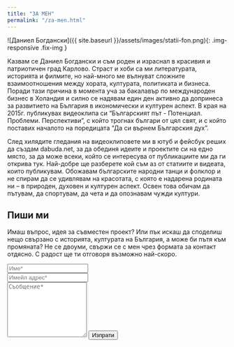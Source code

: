 ```yaml
---
title: "ЗА МЕН"
permalink: "/za-men.html"
---
```


![Даниел Богдански]({{ site.baseurl }}/assets/images/statii-fon.png){: .img-responsive .fix-img }

Казвам се Даниел Богдански и съм роден и израснал в красивия и патриотичен град Карлово. Страст и хоби са ми литературата, историята и филмите, но най-много ме вълнуват сложните взаимоотношения между хората, културата, политиката и бизнеса. Поради тази причина в момента уча за бакалавър по международен бизнес в Холандия и силно се надявам един ден активно да допринеса за развитието на България в икономически и културен аспект. В края на 2015г. публикувах видеоклипа си “Българският път - Потенциал. Проблеми. Перспективи”, с който трогнах българи от цял свят, и с който поставих началото на поредицата “Да си върнем Българския дух”. 

След хилядите гледания на видеоклиповете ми в ютуб и фейсбук реших да създам dabuda.net, за да обединя идеите и проектите си на едно място, за да може всеки, който се интересува от публикациите ми да ги открива тук. Най-добре ще разберете кой съм аз от статиите и видеата, които публикувам. Обожавам българските народни танци и фолклор и не спирам да се удивлявам на красотата, с която е надарена родината ни – в природен, духовен и културен аспект. Освен това обичам да пътувам, да спортувам, да чета и да опознавам чужди култури.

## Пиши ми

<form action="https://formspree.io/{{site.email}}" method="POST">    
<p class="mb-4">Имаш въпрос, идея за съвместен проект? Или пък искаш да споделиш нещо свързано с историята, културата на България, а може би пътя към промяната? Не се двоуми, свържи се с мен чрез формата за контакт отдясно. С радост ще ти отговоря възможно най-скоро.</p>
<div class="form-group row">
<div class="col-md-6">
<input class="form-control" type="text" name="name" placeholder="Име*" required>
</div>
<div class="col-md-6">
<input class="form-control" type="email" name="_replyto" placeholder="Имейл адрес*" required>
</div>
</div>
<textarea rows="8" class="form-control mb-3" name="message" placeholder="Съобщение*" required></textarea>    
<input class="btn btn-success" type="submit" value="Изпрати">
</form>